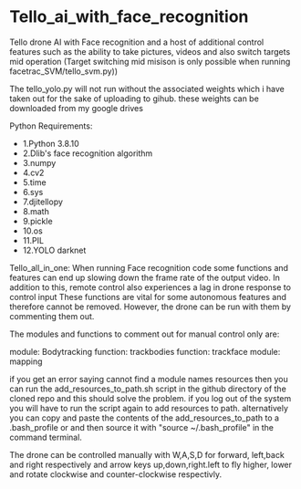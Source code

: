# Tello_ai_with_face_recognition
Tello drone AI with Face recognition and a host of additional control features such as the ability to take pictures, videos and also switch targets mid operation (Target switching mid misison is only possible when running facetrac_SVM/tello_svm.py))

The tello_yolo.py will not run without the associated weights which i have taken out for the sake of uploading to gihub. these weights can be downloaded from my google drives 

Python Requirements:
- 1.Python 3.8.10
- 2.Dlib's face recognition algorithm
- 3.numpy
- 4.cv2
- 5.time
- 6.sys
- 7.djitellopy
- 8.math
- 9.pickle
- 10.os
- 11.PIL
- 12.YOLO darknet


Tello_all_in_one: When running Face recognition code some functions and features can end up slowing down the frame rate of the output video. In addition to this, remote control also experiences a lag in drone response to control input These functions are vital for some autonomous features and therefore cannot be removed. However, the drone can be run with them by commenting them out.

The modules and functions to comment out for manual control only are:
 
module: Bodytracking
function: trackbodies
function: trackface
module: mapping

if you get an error saying cannot find a module names resources then you can run the add_resources_to_path.sh script in the github directory of the cloned repo and this should solve the problem. if you log out of the system you will have to run the script again to add resources to path. alternatively you can copy and paste the contents of the add_resources_to_path to a .bash_profile or and then source it with "source ~/.bash_profile" in the command terminal.

The drone can be controlled manually with W,A,S,D for forward, left,back and right respectively and arrow keys up,down,right.left to fly higher, lower and rotate clockwise and counter-clockwise respectivly.
